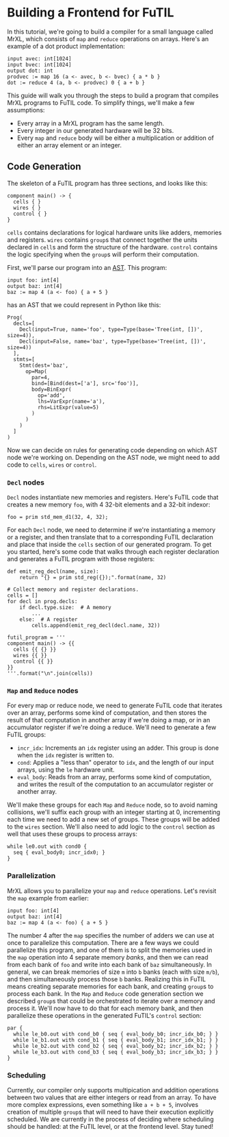 # Building a Frontend for FuTIL

In this tutorial, we're going to build a compiler for a small language called MrXL, which consists of `map` and `reduce` operations on arrays. Here's an example of a dot product implementation:

```
input avec: int[1024]
input bvec: int[1024]
output dot: int
prodvec := map 16 (a <- avec, b <- bvec) { a * b }
dot := reduce 4 (a, b <- prodvec) 0 { a + b }
```

This guide will walk you through the steps to build a program that compiles MrXL programs to FuTIL code. To simplify things, we'll make a few assumptions:
- Every array in a MrXL program has the same length.
- Every integer in our generated hardware will be 32 bits.
- Every `map` and `reduce` body will be either a multiplication or addition of either an array element or an integer.

## Code Generation

The skeleton of a FuTIL program has three sections, and looks like this:

```
component main() -> {
  cells { }
  wires { }
  control { }
}
```

`cells` contains declarations for logical hardware units like adders, memories and registers. `wires` contains `group`s that connect together the units declared in `cell`s and form the structure of the hardware. `control` contains the logic specifying when the `group`s will perform their computation.

First, we'll parse our program into an [AST][astcode]. This program:

```
input foo: int[4]
output baz: int[4]
baz := map 4 (a <- foo) { a + 5 }
```

has an AST that we could represent in Python like this:

```
Prog(
  decls=[
    Decl(input=True, name='foo', type=Type(base='Tree(int, [])', size=4)),
    Decl(input=False, name='baz', type=Type(base='Tree(int, [])', size=4))
  ],
  stmts=[
    Stmt(dest='baz',
      op=Map(
        par=4,
        bind=[Bind(dest=['a'], src='foo')],
        body=BinExpr(
          op='add',
          lhs=VarExpr(name='a'),
          rhs=LitExpr(value=5)
        )
      )
    )
  ]
)
```

Now we can decide on rules for generating code depending on which AST node we're working on. Depending on the AST node, we might need to add code to `cells`, `wires` or `control`.

### `Decl` nodes

`Decl` nodes instantiate new memories and registers. Here's FuTIL code that creates a new memory `foo`, with 4 32-bit elements and a 32-bit indexor:

```
foo = prim std_mem_d1(32, 4, 32);
```

For each `Decl` node, we need to determine if we're instantiating a memory or a register, and then translate that to a corresponding FuTIL declaration and place that inside the `cells` section of our generated program. To get you started, here's some code that walks through each register declaration and generates a FuTIL program with those registers:

```
def emit_reg_decl(name, size):
    return "{} = prim std_reg({});".format(name, 32)

# Collect memory and register declarations.
cells = []
for decl in prog.decls:
    if decl.type.size:  # A memory
        ...
    else:  # A register
        cells.append(emit_reg_decl(decl.name, 32))

futil_program = '''
component main() -> {{
  cells {{ {} }}
  wires {{ }}
  control {{ }}
}}
'''.format("\n".join(cells))
```

### `Map` and `Reduce` nodes

For every map or reduce node, we need to generate FuTIL code that iterates over an array, performs some kind of computation, and then stores the result of that computation in another array if we're doing a map, or in an accumulator register if we're doing a reduce. We'll need to generate a few FuTIL groups:
- `incr_idx`: Increments an `idx` register using an adder. This group is done when the `idx` register is written to.
- `cond`: Applies a "less than" operator to `idx`, and the length of our input arrays, using the `le` hardware unit.
- `eval_body`: Reads from an array, performs some kind of computation, and writes the result of the computation to an accumulator register or another array.

We'll make these groups for each `Map` and `Reduce` node, so to avoid naming collisions, we'll suffix each group with an integer starting at 0, incrementing each time we need to add a new set of  groups. These groups will be added to the `wires` section. We'll also need to add logic to the `control` section as well that uses these groups to process arrays:

```
while le0.out with cond0 {
  seq { eval_body0; incr_idx0; }
}
```

### Parallelization

MrXL allows you to parallelize your `map` and `reduce` operations. Let's revisit the `map` example from earlier:

```
input foo: int[4]
output baz: int[4]
baz := map 4 (a <- foo) { a + 5 }
```

The number 4 after the `map` specifies the number of adders we can use at once to parallelize this computation. There are a few ways we could parallelize this program, and one of them is to split the memories used in the `map` operation into 4 separate memory _banks_, and then we can read from each bank of `foo` and write into each bank of `baz` simultaneously. In general, we can break memories of size `m` into `b` banks (each with size `m/b`), and then simultaneously process those `b` banks. Realizing this in FuTIL means creating separate memories for each bank, and creating `group`s to process each bank. In the `Map` and `Reduce` code generation section we described `group`s that could be orchestrated to iterate over a memory and process it. We'll now have to do that for each memory bank, and then parallelize these operations in the generated FuTIL's `control` section:

```
par {
  while le_b0.out with cond_b0 { seq { eval_body_b0; incr_idx_b0; } }
  while le_b1.out with cond_b1 { seq { eval_body_b1; incr_idx_b1; } }
  while le_b2.out with cond_b2 { seq { eval_body_b2; incr_idx_b2; } }
  while le_b3.out with cond_b3 { seq { eval_body_b3; incr_idx_b3; } }
}
```

### Scheduling

Currently, our compiler only supports multipication and addition operations between two values that are either integers or read from an array. To have more complex expressions, even something like `a + b + 5`, involves creation of multiple `group`s that will need to have their execution explicitly scheduled. We are currently in the process of deciding where scheduling should be handled: at the FuTIL level, or at the frontend level. Stay tuned!


[astcode]: https://github.com/cucapra/futil/blob/mrxl/mrxl/mrxl/ast.py
